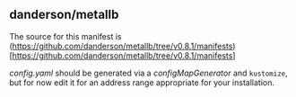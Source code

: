 ## danderson/metallb

The source for this manifest is (https://github.com/danderson/metallb/tree/v0.8.1/manifests)[https://github.com/danderson/metallb/tree/v0.8.1/manifests]

_config.yaml_ should be generated via a _configMapGenerator_ and `kustomize`, but for now 
edit it for an address range appropriate for your installation.
